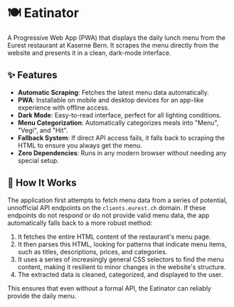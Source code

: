 # 🍽️ Eatinator

A Progressive Web App (PWA) that displays the daily lunch menu from the Eurest restaurant at Kaserne Bern. It scrapes the menu directly from the website and presents it in a clean, dark-mode interface.

## ✨ Features

- **Automatic Scraping**: Fetches the latest menu data automatically.
- **PWA**: Installable on mobile and desktop devices for an app-like experience with offline access.
- **Dark Mode**: Easy-to-read interface, perfect for all lighting conditions.
- **Menu Categorization**: Automatically categorizes meals into "Menu", "Vegi", and "Hit".
- **Fallback System**: If direct API access fails, it falls back to scraping the HTML to ensure you always get the menu.
- **Zero Dependencies**: Runs in any modern browser without needing any special setup.

## 🔧 How It Works

The application first attempts to fetch menu data from a series of potential, unnofficial API endpoints on the `clients.eurest.ch` domain. If these endpoints do not respond or do not provide valid menu data, the app automatically falls back to a more robust method:

1.  It fetches the entire HTML content of the restaurant's menu page.
2.  It then parses this HTML, looking for patterns that indicate menu items, such as titles, descriptions, prices, and categories.
3.  It uses a series of increasingly general CSS selectors to find the menu content, making it resilient to minor changes in the website's structure.
4.  The extracted data is cleaned, categorized, and displayed to the user.

This ensures that even without a formal API, the Eatinator can reliably provide the daily menu.
